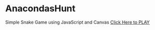 # AnacondasHunt
Simple Snake Game using JavaScript and Canvas
[Click Here to PLAY](https://simarpreetsinghkalra.github.com/AnacondaHunt)

